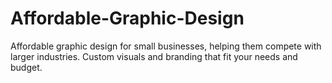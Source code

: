 # Affordable-Graphic-Design
Affordable graphic design for small businesses, helping them compete with larger industries. Custom visuals and branding that fit your needs and budget.
